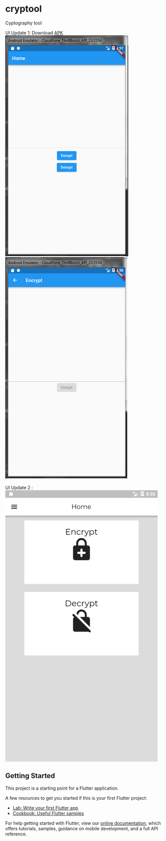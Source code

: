 # cryptool

Cyptography tool


UI Update 1: Download [APK](https://drive.google.com/drive/folders/13rlbKG_juomRCbjuo-K3mMSUSneaUbfR?usp=sharing)\
![Screenshots](resources/update1/scr1.PNG)
![Screenshots](resources/update1/scr2.PNG)
\
\
UI Update 2 :\
![Screenshots](resources\update2\scr1.png)

## Getting Started

This project is a starting point for a Flutter application.

A few resources to get you started if this is your first Flutter project:

- [Lab: Write your first Flutter app](https://flutter.dev/docs/get-started/codelab)
- [Cookbook: Useful Flutter samples](https://flutter.dev/docs/cookbook)

For help getting started with Flutter, view our
[online documentation](https://flutter.dev/docs), which offers tutorials,
samples, guidance on mobile development, and a full API reference.
